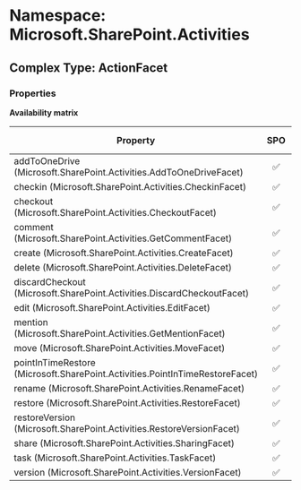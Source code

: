 # Namespace: Microsoft.SharePoint.Activities

## Complex Type: ActionFacet

### Properties

**Availability matrix**

Property | SPO | SP 2019 | SP 2016 | SP 2013
----------|:---:|:-------:|:-------:|:-------
addToOneDrive (Microsoft.SharePoint.Activities.AddToOneDriveFacet) | ✅ | ❌ | ❌ | ❌
checkin (Microsoft.SharePoint.Activities.CheckinFacet) | ✅ | ✅ | ❌ | ❌
checkout (Microsoft.SharePoint.Activities.CheckoutFacet) | ✅ | ✅ | ❌ | ❌
comment (Microsoft.SharePoint.Activities.GetCommentFacet) | ✅ | ✅ | ❌ | ❌
create (Microsoft.SharePoint.Activities.CreateFacet) | ✅ | ✅ | ❌ | ❌
delete (Microsoft.SharePoint.Activities.DeleteFacet) | ✅ | ✅ | ❌ | ❌
discardCheckout (Microsoft.SharePoint.Activities.DiscardCheckoutFacet) | ✅ | ✅ | ❌ | ❌
edit (Microsoft.SharePoint.Activities.EditFacet) | ✅ | ✅ | ❌ | ❌
mention (Microsoft.SharePoint.Activities.GetMentionFacet) | ✅ | ✅ | ❌ | ❌
move (Microsoft.SharePoint.Activities.MoveFacet) | ✅ | ✅ | ❌ | ❌
pointInTimeRestore (Microsoft.SharePoint.Activities.PointInTimeRestoreFacet) | ✅ | ❌ | ❌ | ❌
rename (Microsoft.SharePoint.Activities.RenameFacet) | ✅ | ✅ | ❌ | ❌
restore (Microsoft.SharePoint.Activities.RestoreFacet) | ✅ | ✅ | ❌ | ❌
restoreVersion (Microsoft.SharePoint.Activities.RestoreVersionFacet) | ✅ | ❌ | ❌ | ❌
share (Microsoft.SharePoint.Activities.SharingFacet) | ✅ | ✅ | ❌ | ❌
task (Microsoft.SharePoint.Activities.TaskFacet) | ✅ | ❌ | ❌ | ❌
version (Microsoft.SharePoint.Activities.VersionFacet) | ✅ | ✅ | ❌ | ❌
